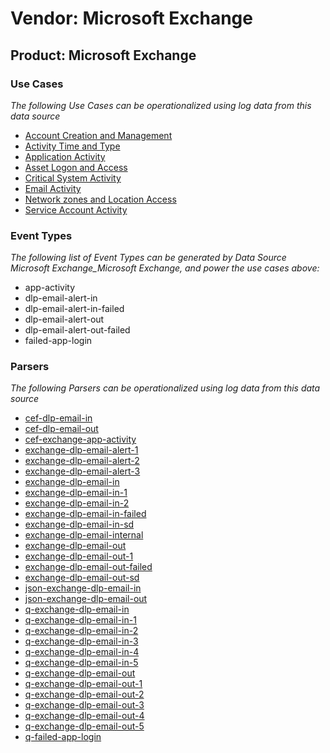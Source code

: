 Vendor: Microsoft Exchange
==========================
Product: Microsoft Exchange
---------------------------

### Use Cases

_The following Use Cases can be operationalized using log data from this data source_

* [Account Creation and Management](../UseCases/usecase_account_creation_and_management.md)
* [Activity Time  and Type](../UseCases/usecase_activity_time__and_type.md)
* [Application Activity](../UseCases/usecase_application_activity.md)
* [Asset Logon and Access](../UseCases/usecase_asset_logon_and_access.md)
* [Critical System Activity](../UseCases/usecase_critical_system_activity.md)
* [Email Activity](../UseCases/usecase_email_activity.md)
* [Network zones and Location Access](../UseCases/usecase_network_zones_and_location_access.md)
* [Service Account Activity](../UseCases/usecase_service_account_activity.md)


### Event Types

_The following list of Event Types can be generated by Data Source Microsoft Exchange_Microsoft Exchange, and power the use cases above:_

- app-activity
- dlp-email-alert-in
- dlp-email-alert-in-failed
- dlp-email-alert-out
- dlp-email-alert-out-failed
- failed-app-login


### Parsers

_The following Parsers can be operationalized using log data from this data source_

* [cef-dlp-email-in](../Parsers/parserContent_cef-dlp-email-in.md)
* [cef-dlp-email-out](../Parsers/parserContent_cef-dlp-email-out.md)
* [cef-exchange-app-activity](../Parsers/parserContent_cef-exchange-app-activity.md)
* [exchange-dlp-email-alert-1](../Parsers/parserContent_exchange-dlp-email-alert-1.md)
* [exchange-dlp-email-alert-2](../Parsers/parserContent_exchange-dlp-email-alert-2.md)
* [exchange-dlp-email-alert-3](../Parsers/parserContent_exchange-dlp-email-alert-3.md)
* [exchange-dlp-email-in](../Parsers/parserContent_exchange-dlp-email-in.md)
* [exchange-dlp-email-in-1](../Parsers/parserContent_exchange-dlp-email-in-1.md)
* [exchange-dlp-email-in-2](../Parsers/parserContent_exchange-dlp-email-in-2.md)
* [exchange-dlp-email-in-failed](../Parsers/parserContent_exchange-dlp-email-in-failed.md)
* [exchange-dlp-email-in-sd](../Parsers/parserContent_exchange-dlp-email-in-sd.md)
* [exchange-dlp-email-internal](../Parsers/parserContent_exchange-dlp-email-internal.md)
* [exchange-dlp-email-out](../Parsers/parserContent_exchange-dlp-email-out.md)
* [exchange-dlp-email-out-1](../Parsers/parserContent_exchange-dlp-email-out-1.md)
* [exchange-dlp-email-out-failed](../Parsers/parserContent_exchange-dlp-email-out-failed.md)
* [exchange-dlp-email-out-sd](../Parsers/parserContent_exchange-dlp-email-out-sd.md)
* [json-exchange-dlp-email-in](../Parsers/parserContent_json-exchange-dlp-email-in.md)
* [json-exchange-dlp-email-out](../Parsers/parserContent_json-exchange-dlp-email-out.md)
* [q-exchange-dlp-email-in](../Parsers/parserContent_q-exchange-dlp-email-in.md)
* [q-exchange-dlp-email-in-1](../Parsers/parserContent_q-exchange-dlp-email-in-1.md)
* [q-exchange-dlp-email-in-2](../Parsers/parserContent_q-exchange-dlp-email-in-2.md)
* [q-exchange-dlp-email-in-3](../Parsers/parserContent_q-exchange-dlp-email-in-3.md)
* [q-exchange-dlp-email-in-4](../Parsers/parserContent_q-exchange-dlp-email-in-4.md)
* [q-exchange-dlp-email-in-5](../Parsers/parserContent_q-exchange-dlp-email-in-5.md)
* [q-exchange-dlp-email-out](../Parsers/parserContent_q-exchange-dlp-email-out.md)
* [q-exchange-dlp-email-out-1](../Parsers/parserContent_q-exchange-dlp-email-out-1.md)
* [q-exchange-dlp-email-out-2](../Parsers/parserContent_q-exchange-dlp-email-out-2.md)
* [q-exchange-dlp-email-out-3](../Parsers/parserContent_q-exchange-dlp-email-out-3.md)
* [q-exchange-dlp-email-out-4](../Parsers/parserContent_q-exchange-dlp-email-out-4.md)
* [q-exchange-dlp-email-out-5](../Parsers/parserContent_q-exchange-dlp-email-out-5.md)
* [q-failed-app-login](../Parsers/parserContent_q-failed-app-login.md)
